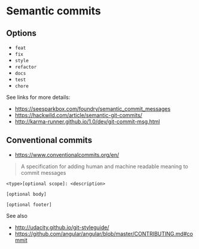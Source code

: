 # Semantic commits

## Options

- `feat`
- `fix`
- `style`
- `refactor`
- `docs`
- `test`
- `chore`

See links for more details: 

- https://seesparkbox.com/foundry/semantic_commit_messages 
- https://hackwild.com/article/semantic-git-commits/
- http://karma-runner.github.io/1.0/dev/git-commit-msg.html

## Conventional commits

- https://www.conventionalcommits.org/en/

> A specification for adding human and machine readable meaning to commit messages

```
<type>[optional scope]: <description>

[optional body]

[optional footer]
```

See also

- http://udacity.github.io/git-styleguide/
- https://github.com/angular/angular/blob/master/CONTRIBUTING.md#commit
